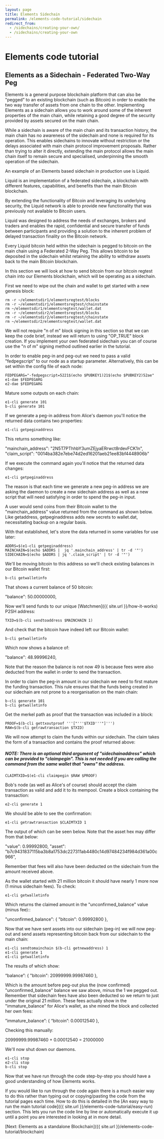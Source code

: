 ```yaml
---
layout: page
title: Elements Sidechain
permalink: /elements-code-tutorial/sidechain
redirect_from:
  - /sidechains/creating-your-own/
  - /sidechains/creating-your-own
---
```


# Elements code tutorial

## Elements as a Sidechain - Federated Two-Way Peg

Elements is a general purpose blockchain platform that can also be "pegged" to an existing blockchain (such as Bitcoin) in order to enable the two way transfer of assets from one chain to the other. Implementing Elements as a sidechain allows you to work around some of the inherent properties of the main chain, while retaining a good degree of the security provided by assets secured on the main chain.

While a sidechain is aware of the main chain and its transaction history, the main chain has no awareness of the sidechain and none is required for its operation. This enables sidechains to innovate without restriction or the delays associated with main chain protocol improvement proposals. Rather than trying to alter it directly, extending the main protocol allows the main chain itself to remain secure and specialised, underpinning the smooth operation of the sidechain.

An example of an Elements based sidechain in production use is Liquid. 

Liquid is an implementation of a federated sidechain, a blockchain with different features, capabilities, and benefits than the main Bitcoin blockchain. 

By extending the functionality of Bitcoin and leveraging its underlying security, the Liquid network is able to provide new functionality that was previously not available to Bitcoin users.

Liquid was designed to address the needs of exchanges, brokers and traders and enables the rapid, confidential and secure transfer of funds between participants and providing a solution to the inherent problem of delayed transaction finality on the Bitcoin network.

Every Liquid bitcoin held within the sidechain is pegged to bitcoin on the main chain using a Federated 2-Way Peg. This allows bitcoin to be deposited in the sidechain whilst retaining the ability to withdraw assets back to the main Bitcoin blockchain.

In this section we will look at how to send bitcoin from our bitcoin regtest chain into our Elements blockchain, which will be operating as a sidechain.

First we need to wipe out the chain and wallet to get started with a new genesis block:

~~~~
rm -r ~/elementsdir1/elementsregtest/blocks
rm -r ~/elementsdir1/elementsregtest/chainstate
rm ~/elementsdir1/elementsregtest/wallet.dat
rm -r ~/elementsdir2/elementsregtest/blocks
rm -r ~/elementsdir2/elementsregtest/chainstate
rm ~/elementsdir2/elementsregtest/wallet.dat
~~~~

We will not require "n of m" block signing in this section so that we can keep the code brief, instead we will return to using "OP_TRUE" block creation. If you implement your own federated sidechain you can of course use the "n of m" signing method outlined earlier in the tutorial.

In order to enable peg-in and peg-out we need to pass a valid "fedpegscript" to our node as a startup parameter. Alternatively, this can be set within the config file of each node:

~~~~
FEDPEGARG="-fedpegscript=5221$(echo $PUBKEY1)21$(echo $PUBKEY2)52ae"
e1-dae $FEDPEGARG
e2-dae $FEDPEGARG
~~~~

Mature some outputs on each chain:

~~~~
e1-cli generate 101
b-cli generate 101
~~~~

If we generate a peg-in address from Alice's daemon you'll notice the returned data contains two properties:

~~~~
e1-cli getpeginaddress
~~~~

This returns something like:

<div class="console-output">"mainchain_address": "2N5T7PThhbY3umZEjyaERrwct8rdevFCK1n",
"claim_script": "0014ba382e7ebe74d2ed16201aeb21ee83bf4448906b"
</div>

If we execute the command again you'll notice that the returned data changes:

~~~~
e1-cli getpeginaddress
~~~~

The reason is that  each time we generate a new peg-in address we are asking the daemon to create a new sidechain address as well as a new script that will need satisfying in order to spend the peg-in input.

A user would send coins from their Bitcoin wallet to the "mainchain_address" value returned from the command as shown below. Like getaddress, getpeginaddress adds new secrets to wallet.dat, necessitating backup on a regular basis.

With that established, let's store the data returned in some variables for use later:

~~~~
ADDRS=$(e1-cli getpeginaddress)
MAINCHAIN=$(echo $ADDRS |  jq '.mainchain_address' | tr -d '"')
SIDECHAIN=$(echo $ADDRS | jq '.claim_script' | tr -d '"')
~~~~

We'll be moving bitcoin to this address so we'll check existing balances in our Bitcoin wallet first:

~~~~
b-cli getwalletinfo
~~~~

That shows a current balance of 50 bitcoin:

<div class="console-output">"balance": 50.00000000,
</div>

Now we'll send funds to our unique [Watchmen]({{ site.url }}/how-it-works) P2SH address:

~~~~
TXID=$(b-cli sendtoaddress $MAINCHAIN 1)
~~~~

And check that the bitcoin have indeed left our Bitcoin wallet:

~~~~
b-cli getwalletinfo
~~~~

Which now shows a balance of:

<div class="console-output">"balance": 48.99996240,
</div>

Note that the reason the balance is not now 49 is because fees were also deducted from the wallet in order to send the transaction.

In order to claim the peg-in amount in our sidechain we need to first mature the funding transaction. This rule ensures that the funds being created in our sidechain are not prone to a reorganisation on the main chain:

~~~~
b-cli generate 101
b-cli getwalletinfo
~~~~

Get the merkel path as proof that the transaction was included in a block:

~~~~
PROOF=$(b-cli gettxoutproof '''["'''$TXID'''"]''')
RAW=$(b-cli getrawtransaction $TXID)
~~~~

We will now attempt to claim the funds within our sidechain. The claim takes the form of a transaction and contains the proof returned above:

##### NOTE: There is an optional third argument of "sidechainaddress" which can be provided to "claimpegin". This is not needed if you are calling the command from the same wallet that "owns" the address.

~~~~
CLAIMTXID=$(e1-cli claimpegin $RAW $PROOF)
~~~~

Bob's node (as well as Alice's of course) should accept the claim transaction as valid and add it to its mempool. Create a block containing the transaction:

~~~~
e2-cli generate 1
~~~~

We should be able to see the confirmation:

~~~~
e1-cli getrawtransaction $CLAIMTXID 1
~~~~

The output of which can be seen below. Note that the asset hex may differ from that below:

<div class="console-output">"value": 0.99992800,
"asset": "b7c9431837115ba3b8a1753dc227311ab4480c14d97484234f984d361a00c966",
</div>

Remember that fees will also have been deducted on the sidechain from the amount received above.

As the wallet started with 21 million bitcoin it should have nearly 1 more now (1 minus sidechain fees). To check:

~~~~
e1-cli getwalletinfo
~~~~

Which returns the claimed amount in the "unconfirmed_balance" value (minus fee)::

<div class="console-output">"unconfirmed_balance": {
    "bitcoin": 0.99992800
  },
</div>

Now that we have sent assets into our sidechain (peg-in) we will now peg-out and send assets representing bitcoin back from our sidechain to the main chain:

~~~~
e1-cli sendtomainchain $(b-cli getnewaddress) 1
e1-cli generate 1
e1-cli getwalletinfo
~~~~

The results of which show:

<div class="console-output">“balance”: {
    "bitcoin": 20999999.99987460
},
</div>

Which is the amount before peg-out plus the (now confirmed) "unconfirmed_balance" balance we saw above, minus the 1 we pegged out. Remember that sidechain fees have also been deducted so we return to just under the original 21 million. These fees actually show in the "immature_balance" for Alice's wallet, as she mined the block and collected her own fees:

<div class="console-output">”immature_balance”: {
    “bitcoin”: 0.00012540
},
</div>

Checking this manually:

<div class="console-output">20999999.99987460 + 0.00012540 = 21000000
</div>


We'll now shut down our daemons. 

~~~~
e1-cli stop
e2-cli stop
b-cli stop
~~~~

Now that we have run through the code step-by-step you should have a good understanding of how Elements works. 

If you would like to run through the code again there is a much easier way to do this rather than typing out or copying/pasting the code from the tutorial pages each time. How to do this is detailed in the [An easy way to run the main tutorial code]({{ site.url }}/elements-code-tutorial/easy-run) section. This lets you run the code line by line or automatically execute it up until a point you are interested in looking at in more detail.


[Next: Elements as a standalone Blockchain]({{ site.url }}/elements-code-tutorial/blockchain)

